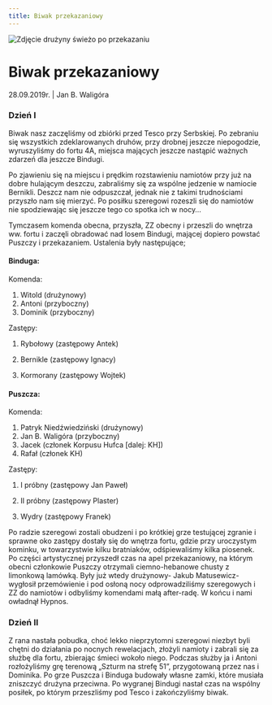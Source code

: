 ```yaml
---
title: Biwak przekazaniowy
---
```

![Zdjęcie drużyny świeżo po przekazaniu](https://lh3.googleusercontent.com/bpueIMwZ5oohztLmXRer3n_VuxVOUuI6kzMZFuXmq7zJuvJuKUo1EcFr-qByN4UBkvXwCL0IJ8HuYVw5TXNdLO40gNo-S0rT5HVilNqgHrz6OTACs2oyMwO4a_K3YNBcIrwCrI1a=w1262-h946-no)

# Biwak przekazaniowy

28.09.2019r. | Jan B. Waligóra

### Dzień I

Biwak nasz zaczęliśmy od zbiórki przed Tesco przy Serbskiej. Po zebraniu się wszystkich zdeklarowanych druhów, przy drobnej jeszcze niepogodzie, wyruszyliśmy do fortu 4A, miejsca mających jeszcze nastąpić ważnych zdarzeń dla jeszcze Bindugi.

Po zjawieniu się na miejscu i prędkim rozstawieniu namiotów przy już na dobre hulającym deszczu, zabraliśmy się za wspólne jedzenie w namiocie Bernikli. Deszcz nam nie odpuszczał, jednak nie z takimi trudnościami przyszło nam się mierzyć. Po posiłku szeregowi rozeszli się do namiotów nie spodziewając się jeszcze tego co spotka ich w nocy…

Tymczasem komenda obecna, przyszła, ZZ obecny i przeszli do wnętrza ww. fortu i zaczęli obradować nad losem Bindugi, mającej dopiero powstać Puszczy i przekazaniem. Ustalenia były następujące;

#### Binduga:

Komenda:

1.  Witold (drużynowy)
2.  Antoni (przyboczny)
3.  Dominik (przyboczny)

Zastępy:

1.  Rybołowy (zastępowy Antek)

2.  Bernikle (zastępowy Ignacy)

3.  Kormorany (zastępowy Wojtek)

#### Puszcza:

Komenda:
1.  Patryk Niedźwiedziński (drużynowy)
2.  Jan B. Waligóra (przyboczny)
3.  Jacek (członek Korpusu Hufca \[dalej: KH\])
4.  Rafał (członek KH)

Zastępy:

1.  I próbny (zastępowy Jan Paweł)

2.  II próbny (zastępowy Plaster)

3.  Wydry (zastępowy Franek)

Po radzie szeregowi zostali obudzeni i po krótkiej grze testującej zgranie i sprawne oko zastępy dostały się do wnętrza fortu, gdzie przy uroczystym kominku, w towarzystwie kilku bratniaków, odśpiewaliśmy kilka piosenek. Po części artystycznej przyszedł czas na apel przekazaniowy, na którym obecni członkowie Puszczy otrzymali ciemno-hebanowe chusty z limonkową lamówką. Były już wtedy drużynowy- Jakub Matusewicz- wygłosił przemówienie i pod osłoną nocy odprowadziliśmy szeregowych i ZZ do namiotów i odbyliśmy komendami małą after-radę. W końcu i nami owładnął Hypnos.

### Dzień II

Z rana nastała pobudka, choć lekko nieprzytomni szeregowi niezbyt byli chętni do działania po nocnych rewelacjach, złożyli namioty i zabrali się za służbę dla fortu, zbierając śmieci wokoło niego. Podczas służby ja i Antoni rozłożyliśmy grę terenową „Szturm na strefę 51”, przygotowaną przez nas i Dominika. Po grze Puszcza i Binduga budowały własne zamki, które musiała zniszczyć drużyna przeciwna. Po wygranej Bindugi nastał czas na wspólny posiłek, po którym przeszliśmy pod Tesco i zakończyliśmy biwak.

